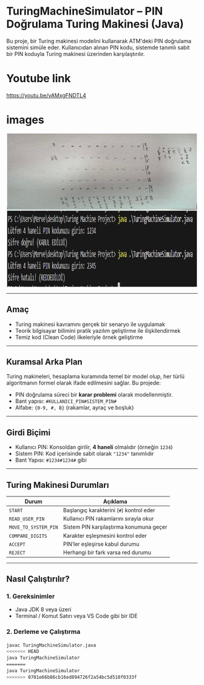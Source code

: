# TuringMachineSimulator – PIN Doğrulama Turing Makinesi (Java)

Bu proje, bir Turing makinesi modelini kullanarak ATM'deki PIN doğrulama sistemini simüle eder. Kullanıcıdan alınan PIN kodu, sistemde tanımlı sabit bir PIN koduyla Turing makinesi üzerinden karşılaştırılır.
# Youtube link
https://youtu.be/vAMxgFNDTL4
# images
<p align="center">
<img src="images/tablo.jpg" width="500" height="200">
<img src="images/çalışma.png" width="500" height="200">
</p>

---
##  Amaç

- Turing makinesi kavramını gerçek bir senaryo ile uygulamak
- Teorik bilgisayar bilimini pratik yazılım geliştirme ile ilişkilendirmek
- Temiz kod (Clean Code) ilkeleriyle örnek geliştirme

---

##  Kuramsal Arka Plan

Turing makineleri, hesaplama kuramında temel bir model olup, her türlü algoritmanın formel olarak ifade edilmesini sağlar. Bu projede:

- PIN doğrulama süreci bir **karar problemi** olarak modellenmiştir.
- Bant yapısı: `#KULLANICI_PIN#SISTEM_PIN#`
- Alfabe: `{0-9, #, B}` (rakamlar, ayraç ve boşluk)

---

##  Girdi Biçimi

- Kullanıcı PIN: Konsoldan girilir, **4 haneli** olmalıdır (örneğin `1234`)
- Sistem PIN: Kod içerisinde sabit olarak `"1234"` tanımlıdır
- Bant Yapısı: `#1234#1234#` gibi

---

## Turing Makinesi Durumları

| Durum               | Açıklama                                                |
|--------------------|----------------------------------------------------------|
| `START`            | Başlangıç karakterini (`#`) kontrol eder                 |
| `READ_USER_PIN`    | Kullanıcı PIN rakamlarını sırayla okur                   |
| `MOVE_TO_SYSTEM_PIN` | Sistem PIN karşılaştırma konumuna geçer               |
| `COMPARE_DIGITS`   | Karakter eşleşmesini kontrol eder                        |
| `ACCEPT`           | PIN’ler eşleşirse kabul durumu                           |
| `REJECT`           | Herhangi bir fark varsa red durumu                       |

---

##  Nasıl Çalıştırılır?

### 1. Gereksinimler

- Java JDK 8 veya üzeri
- Terminal / Komut Satırı veya VS Code gibi bir IDE

### 2. Derleme ve Çalıştırma

```bash
javac TuringMachineSimulator.java
<<<<<<< HEAD
java TuringMachineSimulator 
=======
java TuringMachineSimulator
>>>>>>> 0701e66b86cb16ed894726f2a54bc5d510f0333f
